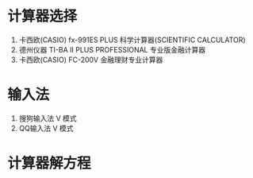 # 计算器选择

1. 卡西欧(CASIO) fx-991ES PLUS 科学计算器(SCIENTIFIC CALCULATOR)
2. 德州仪器 TI-BA II PLUS PROFESSIONAL 专业版金融计算器
3. 卡西欧(CASIO) FC-200V 金融理财专业计算器

# 输入法

1. 搜狗输入法 V 模式
2. QQ输入法 V 模式

# 计算器解方程